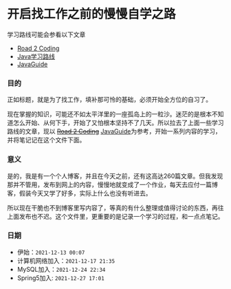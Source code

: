 # 开启找工作之前的慢慢自学之路



学习路线可能会参看以下文章

- [Road 2 Coding](https://www.r2coding.com/#/)
- [Java学习路线](https://www.bilibili.com/read/cv5216534)
- [JavaGuide](https://javaguide.cn/java/basis/java基础知识总结/#)



### 目的

正如标题，就是为了找工作，填补那可怜的基础，必须开始全方位的自习了。

现在掌握的知识，可能还不如太平洋里的一座孤岛上的一粒沙。迷茫的是根本不知道怎么开始、从何下手，开始了又怕根本坚持不了几天。所以拉去了上面一些学习路线的文章，现以 ~~[Road 2 Coding](https://www.r2coding.com/#/)~~ [JavaGuide](https://javaguide.cn/java/basis/java基础知识总结/#)为参考，开始一系列内容的学习，并将笔记记在这个文件下面。



### 意义

是的，我是有一个个人博客，并且在今天之前，还有这高达260篇文章。但我发现那并不管用，发布到网上的内容，慢慢地就变成了一个作业，每天去应付一篇博客，假装今天又学了好多，实际上什么也没有听进去。

所以现在干脆也不到博客里写内容了，等真的有什么整理或值得讨论的东西，再往上面发布也不迟。这个文件里，更重要的是记录一个学习的过程，和一点点笔记。



### 日期

- 伊始：`2021-12-13 00:07` 
- 计算机网络加入：`2021-12-17 21:35`
- MySQL加入：`2021-12-24 22:34`
- Spring5加入: `2021-12-27 17:01`

